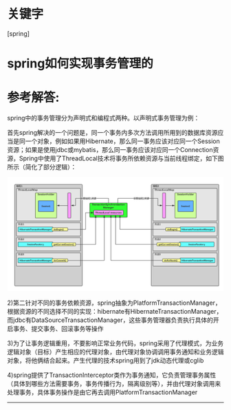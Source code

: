 # 关键字

 \[spring\]

# spring如何实现事务管理的


# 参考解答:

spring中的事务管理分为声明式和编程式两种。以声明式事务管理为例：

首先spring解决的一个问题是，同一个事务内多次方法调用所用到的数据库资源应当是同一个对象，例如如果用Hibernate，那么同一事务应该对应同一个Session资源；如果是使用jdbc或mybatis，那么同一事务应该对应同一个Connection资源，Spring中使用了ThreadLocal技术将事务所依赖资源与当前线程绑定，如下图所示（简化了部分逻辑）：

![](/assets/5.png)


2)第二针对不同的事务依赖资源，spring抽象为PlatformTransactionManager，根据资源的不同选择不同的实现：hibernate有HibernateTransactionManager，而jdbc有DataSourceTransactionManager，这些事务管理器负责执行具体的开启事务、提交事务、回滚事务等操作

3)为了让事务逻辑重用，不要影响正常业务代码，spring采用了代理模式，为业务逻辑对象（目标）产生相应的代理对象，由代理对象协调调用事务通知和业务逻辑对象，将他俩结合起来。产生代理的技术spring用到了jdk动态代理或cglib

4)spring提供了TransactionInterceptor类作为事务通知，它负责管理事务属性（具体到哪些方法需要事务，事务传播行为，隔离级别等），并由代理对象调用来处理事务，具体事务操作是由它再去调用PlatformTransactionManager

---
